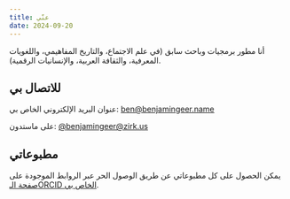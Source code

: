 ```yaml
---
title: عنّي
date: 2024-09-20
---
```

أنا مطور برمجيات وباحث سابق (في علم الاجتماع، والتاريخ المفاهيمي، واللغويات المعرفية، والثقافة العربية، والإنسانيات الرقمية).

## للاتصال بي

عنوان البريد الإلكتروني الخاص بي: [ben@benjamingeer.name](mailto:ben@benjamingeer.name)

على ماستدون: [@benjamingeer@zirk.us](https://zirk.us/@benjamingeer)

## مطبوعاتي

يمكن الحصول على كل مطبوعاتي عن طريق الوصول الحر عبر الروابط الموجودة على [صفحة الـORCID الخاص بي](https://orcid.org/0000-0002-2449-8558).
